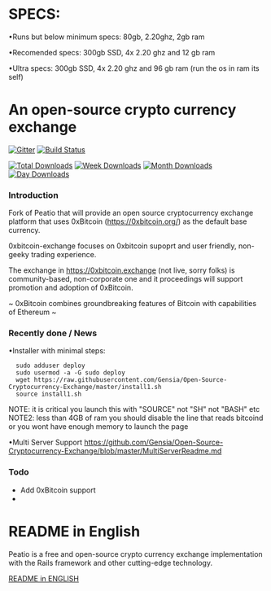 SPECS:
=====================================
•Runs but below minimum specs: 80gb, 2.20ghz, 2gb ram

•Recomended specs: 300gb SSD, 4x 2.20 ghz and 12 gb ram

•Ultra specs: 300gb SSD, 4x 2.20 ghz and 96 gb ram (run the os in ram its self)

An open-source crypto currency exchange
=====================================
[![Gitter](https://badges.gitter.im/Join%20Chat.svg)](https://gitter.im/peatio/peatio?utm_source=badge&utm_medium=badge&utm_campaign=pr-badge&utm_content=badge)
[![Build Status](https://travis-ci.org/Gensia/Open-Source-Cryptocurrency-Exchange.svg?branch=master)](https://travis-ci.org/Gensia/Open-Source-Cryptocurrency-Exchange)

[![Total Downloads](https://img.shields.io/npm/dt/hacktimer.svg)](https://github.com/Gensia/Open-Source-Cryptocurrency-Exchange)
[![Week Downloads](https://img.shields.io/npm/dw/hacktimer.svg)](https://github.com/Gensia/Open-Source-Cryptocurrency-Exchange)
[![Month Downloads](https://img.shields.io/npm/dm/hacktimer.svg)](https://github.com/Gensia/Open-Source-Cryptocurrency-Exchange)
[![Day Downloads](https://img.shields.io/npm/dy/hacktimer.svg)](https://github.com/Gensia/Open-Source-Cryptocurrency-Exchange)

### Introduction 
Fork of Peatio that will provide an open source cryptocurrency exchange platform that uses 0xBitcoin (https://0xbitcoin.org/) as the default base currency.

0xbitcoin-exchange focuses on 0xbitcoin supoprt and user friendly, non-geeky trading experience.

The exchange in https://0xbitcoin.exchange (not live, sorry folks) is community-based, non-corporate one and it proceedings will support promotion and adoption of 0xBitcoin.

~ 0xBitcoin combines groundbreaking features of Bitcoin with capabilities of Ethereum ~


### Recently done / News

•Installer with minimal steps:

      sudo adduser deploy
      sudo usermod -a -G sudo deploy
      wget https://raw.githubusercontent.com/Gensia/Open-Source-Cryptocurrency-Exchange/master/install1.sh
      source install1.sh

NOTE: it is critical you launch this with "SOURCE" not "SH" not "BASH" etc
NOTE2: less than 4GB of ram you should disable the line that reads bitcoind or you wont have enough memory to launch the page

•Multi Server Support https://github.com/Gensia/Open-Source-Cryptocurrency-Exchange/blob/master/MultiServerReadme.md


### Todo

- Add 0xBitcoin support
-

README in English
=====================================
Peatio is a free and open-source crypto currency exchange implementation with the Rails framework and other cutting-edge technology.

[README in ENGLISH](README-English.md)



